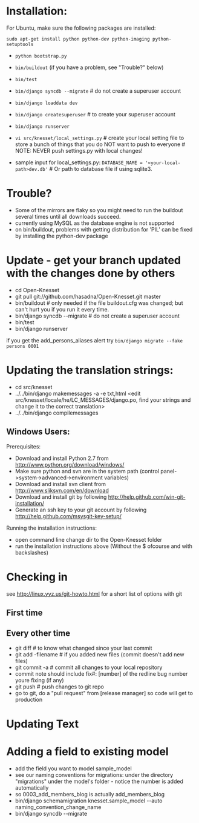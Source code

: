 Installation:
=============

For Ubuntu, make sure the following packages are installed:

    sudo apt-get install python python-dev python-imaging python-setuptools

- `python bootstrap.py`

- `bin/buildout` (if you have a problem, see "Trouble?" below)

- `bin/test`

- `bin/django syncdb --migrate`     # do not create a superuser account

- `bin/django loaddata dev`

- `bin/django createsuperuser` # to create your superuser account

- `bin/django runserver`

- `vi src/knesset/local_settings.py` # create your local setting file to store a bunch of things that you do NOT want to push to everyone # NOTE: NEVER push settings.py with local changes!

- sample input for local_settings.py: `DATABASE_NAME = '<your-local-path>dev.db'`  # Or path to database file if using sqlite3.

Trouble?
=======
- Some of the mirrors are flaky so you might need to run the buildout several times until all downloads succeed.
- currently using MySQL as the database engine is not supported
- on bin/buildout, problems with getting distribution for 'PIL' can be fixed 
  by installing the python-dev package

Update - get your branch updated with the changes done by others
======

- cd Open-Knesset 
- git pull git://github.com/hasadna/Open-Knesset.git master
- bin/buildout                     # only needed if the file buildout.cfg was changed; but can't hurt you if you run it every time.
- bin/django syncdb --migrate      # do not create a superuser account
- bin/test
- bin/django runserver

if you get the add_persons_aliases alert try `bin/django migrate --fake persons 0001`

Updating the translation strings:
================================
- cd src/knesset
- ../../bin/django makemessages -a -e txt,html
<edit src/knesset/locale/he/LC_MESSAGES/django.po, find your strings and change it to the correct translation>
- ../../bin/django compilemessages

Windows Users:
--------------

Prerequisites:
- Download and install Python 2.7 from http://www.python.org/download/windows/
- Make sure python and svn are in the system path (control panel->system->advanced->environment variables)
- Download and install svn client from http://www.sliksvn.com/en/download
- Download and install git by following http://help.github.com/win-git-installation/
- Generate an ssh key to your git account by following http://help.github.com/msysgit-key-setup/

Running the installation instructions:
- open command line change dir to the Open-Knesset folder
- run the installation instructions above (Without the $ ofcourse and with backslashes)

Checking in
==============
see http://linux.yyz.us/git-howto.html for a short list of options with git

First time
----------

Every other time
-----------------

- git diff # to know what changed since your last commit
- git add -filename # if you added new files (commit doesn't add new files)
- git commit -a # commit all changes to your local repository
- commit note should include fix#: [number] of the redline bug number youre fixing (if any)
- git push # push changes to git repo
- go to git, do a "pull request" from [release manager] so code will get to production

Updating Text 
==============

Adding a field to existing model
================================

- add the field you want to model sample_model
- see our naming conventions for migrations: under the directory "migrations" under the model's folder - notice the number is added automatically
- so 0003_add_members_blog is actually add_members_blog
- bin/django schemamigration knesset.sample_model --auto naming_convention_change_name
- bin/django syncdb --migrate


 
